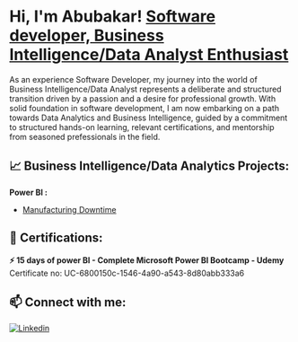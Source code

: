 # Hi, I'm Abubakar! [Software developer, Business Intelligence/Data Analyst Enthusiast]()

As an experience Software Developer, my journey into the world of Business Intelligence/Data Analyst represents a deliberate and structured transition driven by a passion
and a desire for professional growth. With solid foundation in software development, I am now embarking on a path towards Data Analytics and Business Intelligence, 
guided by a commitment to structured hands-on learning, relevant certifications, and mentorship from seasoned prefessionals in the field.


## :chart_with_upwards_trend: Business Intelligence/Data Analytics Projects:
**Power BI :**
- [Manufacturing Downtime](https://github.com/princeabdul99/soda_bottling_production_line)

## 🥇 Certifications:
**⚡ 15 days of power BI - Complete Microsoft Power BI Bootcamp - Udemy**
Certificate no:  UC-6800150c-1546-4a90-a543-8d80abb333a6






## 📫 Connect with me:
[![Linkedin](https://i.sstatic.net/gVE0j.png)](https://www.linkedin.com/in/abubakar-abdullahi/)
<!---
- 👋 Hi, I’m @princeabdul99
- 👀 I’m interested in ...
- 🌱 I’m currently learning ...
- 💞️ I’m looking to collaborate on ...
- 📫 How to reach me ...
- 😄 Pronouns: ...
- ⚡ Fun fact: ...
--->
<!---
princeabdul99/princeabdul99 is a ✨ special ✨ repository because its `README.md` (this file) appears on your GitHub profile.
You can click the Preview link to take a look at your changes.
--->
